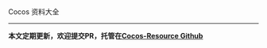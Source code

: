 <link href="css/avenir-white.css" rel="stylesheet"></link>
Cocos 资料大全

---

**本文定期更新，欢迎提交PR，托管在[Cocos-Resource Github](https://github.com/fusijie/Cocos-Resource)**

<!--TOC BEGIN-->
<!--TOC END-->


